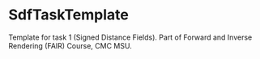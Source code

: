 # SdfTaskTemplate
Template for task 1 (Signed Distance Fields). Part of Forward and Inverse Rendering (FAIR) Course, CMC MSU.
